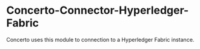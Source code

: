 # Concerto-Connector-Hyperledger-Fabric

Concerto uses this module to connection to a Hyperledger Fabric instance.
